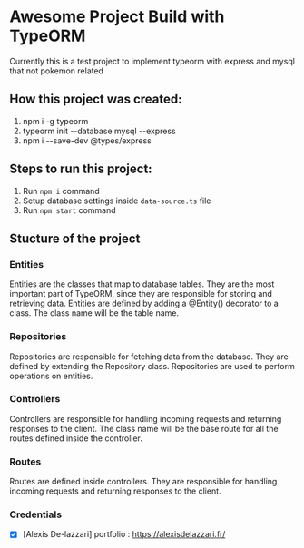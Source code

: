 # Awesome Project Build with TypeORM
Currently this is a test project to implement typeorm with express and mysql that not pokemon related

## How this project was created:

1. npm i -g typeorm
2. typeorm init --database mysql --express
3. npm i --save-dev @types/express

## Steps to run this project:

1. Run `npm i` command
2. Setup database settings inside `data-source.ts` file
3. Run `npm start` command

## Stucture of the project

### Entities

Entities are the classes that map to database tables.
They are the most important part of TypeORM, since they are responsible for storing and retrieving data. 
Entities are defined by adding a @Entity() decorator to a class. 
The class name will be the table name.

### Repositories

Repositories are responsible for fetching data from the database.
They are defined by extending the Repository class.
Repositories are used to perform operations on entities.

### Controllers

Controllers are responsible for handling incoming requests and returning responses to the client.
The class name will be the base route for all the routes defined inside the controller.

### Routes

Routes are defined inside controllers.
They are responsible for handling incoming requests and returning responses to the client.

### Credentials

- [x] [Alexis De-lazzari] portfolio : https://alexisdelazzari.fr/



